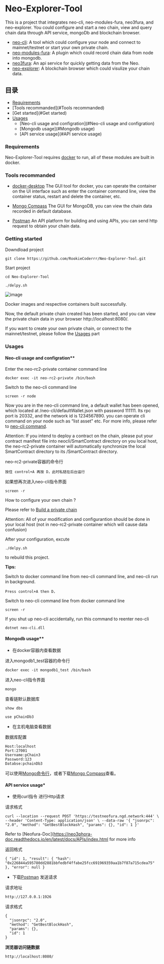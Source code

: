 # Neo-Explorer-Tool
This is a project that integrates neo-cli, neo-modules-fura, neo3fura, and neo-explorer. You could configure and start a neo chain, view and query chain data through API service, mongoDb and blockchain browser.
* [neo-cli](https://github.com/neo-project/neo-node): A tool which could configure your node and connect to mainnet/testnet or start your own private chain.
* [neo-modules-fura](https://github.com/neo-ngd/neo-modules-fura): A plugin which could record chain data from node into mongodb. 
* [neo3fura](https://github.com/lutianzhou001/neo3fura): An api service for quickly getting data from the Neo.
* [neo-explorer](https://github.com/RookieCoderrr/Neo-Explorer-UI): A blockchain browser which could visulize your chain data.

## 目录

- [Requirements](#Requirements)
- [Tools recommanded](#Tools recommanded)
- [Get started](#Get started)
- [Usages](#Usages)
  - [Neo-cli usage and configration](#Neo-cli usage and configration)
  - [Mongodb usage](#Mongodb usage)
  - [API service usage](#API service usage)

### Requirements
Neo-Explorer-Tool requires [docker](https://www.docker.com/products/docker-desktop) to run, all of these modules are built in docker.

### Tools recommanded
* [docker-desktop](https://www.docker.com/products/docker-desktop)
The GUI tool for docker, you can operate the container on the UI interface such as enter the container command line, view the container status, restart and delete the container, etc.

* [Mongo Compass](https://www.mongodb.com/products/compass) 
The GUI for MongoDB, you can view the chain data recorded in default database.

* [Postman](https://www.postman.com/)
An API platform for building and using APIs, you can send http request to obtain your chain data.

### Getting started
Downdload project
```
git clone https://github.com/RookieCoderrr/Neo-Explorer-Tool.git
```
Start project 
```
cd Neo-Explorer-Tool
```
```
./delpy.sh 
```

![image](https://user-images.githubusercontent.com/86407596/132462791-0e4de6fe-78fc-4883-baca-2abc5341fd0d.png)

Docker images and respective containers built successfully.

Now, the default private chain created has been started, and you can view the private chain data in your browser http://localhost:8080/.

If you want to create your own private chain, or connect to the mainnet/testnet, please follow the [Usages](#Usages) part

### Usages

#### Neo-cli usage and configration**

Enter the neo-rc2-private container command line 
```
docker exec -it neo-rc2-private /bin/bash
```
Switch to the neo-cli command line
```
screen -r node 
```
Now you are in the neo-cli command line, a default wallet has been opened, which located at /neo-cli/defaultWallet.json with password 111111. Its rpc port is 20332, and the network id is 1234567890. you can operate cli command on your node such as “list asset" etc. For more info, please refer to [neo-cli command](https://docs.neo.org/docs/en-us/node/cli/cli.html).

Attention: If you intend to deploy a contract on the chain, please put your contract manifest file into neocli/SmartContract directory on you local host, the neo-rc2-private container will automatically synchronize the local SmartContract directory to its /SmartContract directory. 

neo-rc2-private容器的命令行
```
按住 control+A 再按 D，此时私链在后台运行
```
如果想再次进入neo-cli指令界面
```
screen -r 
```

How to configure your own chain ?

Please refer to [Build a private chain](https://docs.neo.org/docs/en-us/develop/network/private-chain/solo.html)

Attention: All of your modification and configurantion should be done in your local host (not in neo-rc2-private container which will cause data confusion)

After your configuration, excute
```
./delpy.sh 
```
to rebuild this project.

**Tips:**

Switch to docker command line from neo-cli command line, and neo-cli run in background.
```
Press control+A then D，
```
Switch to neo-cli command line from docker command line
```
screen -r
```
If you shut up neo-cli accidentally, run this command to reenter neo-cli 
```
dotnet neo-cli.dll
```


#### Mongodb usage**


* 在docker容器内查看数据


进入mongodb1_test容器的命令行

```
docker exec -it mongodb1_test /bin/bash
```

进入neo-cli指令界面

```
mongo
```

查看链默认数据库
```
show dbs
```
```
use pChainDb3
```

* 在主机电脑查看数据

数据库配置
```
Host:localhost
Port:27001
Username:pChain3
Password:123
Databse:pchainDb3
```
可以使用[Mongo命令行](https://docs.mongodb.com/manual/tutorial/getting-started/)，或者下载[Mongo Compass](https://www.mongodb.com/products/compass)查看。

#### API service usage*

* 使用curl指令 进行Http请求

请求格式
```
curl --location --request POST 'https://testneofura.ngd.network:444' \ --header 'Content-Type: application/json' \ --data-raw '{ "jsonrpc": "2.0", "method": "GetBestBlockHash", "params": {}, "id": 1 }'
```
Refer to [Neofura-Doc](https://neo3phora-doc.readthedocs.io/en/latest/docs/APIs/index.html for more info

返回格式
```
{ "id": 1, "result": { "hash": "0x226844a595780dd2881bbfedbf4ffabe25fcc691969359aa1b7f87a715cdea75" }, "error": null }
```

* 下载[Postman](https://www.postman.com/) 发送请求

请求地址
```
http://127.0.0.1:1926
```

请求格式
```
{
  "jsonrpc": "2.0",
  "method": "GetBestBlockHash",
  "params": {},
  "id": 1
}
```
**浏览器访问链数据**
```
http://localhost:8080/
```


